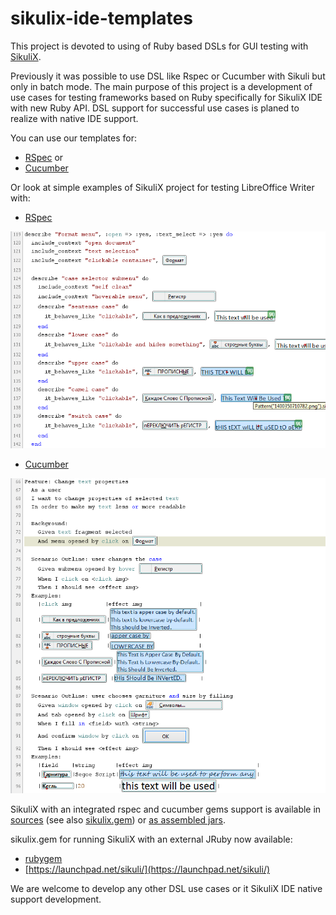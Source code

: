 sikulix-ide-templates
=====================

This project is devoted to using of Ruby based DSLs for GUI testing with [SikuliX](https://github.com/RaiMan/SikuliX-2014).

Previously it was possible to use DSL like Rspec or Cucumber with Sikuli but only in batch mode. The main purpose of this project is a development of use cases for testing frameworks based on Ruby specifically for SikuliX IDE with new Ruby API. DSL support for successful use cases is planed to realize with native IDE support.

You can use our templates for:

* [RSpec](templates/sikulix_rspec.rb) or
* [Cucumber](templates/sikulix_cucumber.rb)

Or look at simple examples of SikuliX project for testing LibreOffice Writer with:

* [RSpec](examples/libreoffice-writer-test/test-rspec.sikuli)

![RSpec](other/pics/rspec_example.png)

* [Cucumber](examples/libreoffice-writer-test/test-cucumber.sikuli)

![Cucumber](other/pics/cucumber_example.png)

SikuliX with an integrated rspec and cucumber gems support is available in [sources](https://github.com/RaiMan/SikuliX-2014) (see also [sikulix.gem](https://github.com/RaiMan/SikuliX-2014/tree/master/JRubyGem)) or [as assembled jars](https://drive.google.com/folderview?id=0Bwx0cbtdU5K6STg2T0l5UWlIRXc&usp=drive_web).

sikulix.gem for running SikuliX with an external JRuby now available:

* [rubygem](http://rubygems.org/gems/sikulix)
* [https://launchpad.net/sikuli/](https://launchpad.net/sikuli/)

We are welcome to develop any other DSL use cases or it SikuliX IDE native support development.
